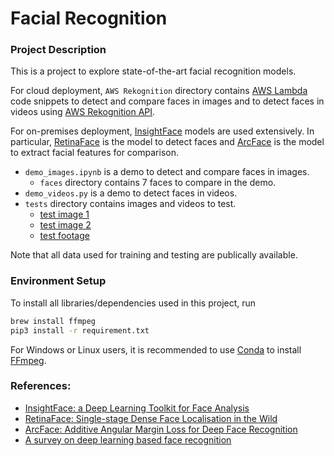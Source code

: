 # Facial Recognition
### Project Description
This is a project to explore state-of-the-art facial recognition models. 

For cloud deployment, `AWS Rekognition` directory contains [AWS Lambda](https://aws.amazon.com/lambda/) code snippets to detect and compare faces in images and to detect faces in videos using [AWS Rekognition API](https://boto3.amazonaws.com/v1/documentation/api/latest/reference/services/rekognition.html).

For on-premises deployment, [InsightFace](http://insightface.ai/) models are used extensively. In particular, [RetinaFace](https://arxiv.org/abs/1905.00641) is the model to detect faces and [ArcFace](https://arxiv.org/abs/1801.07698) is the model to extract facial features for comparison.
- `demo_images.ipynb` is a demo to detect and compare faces in images.
  - `faces` directory contains 7 faces to compare in the demo.
- `demo_videos.py` is a demo to detect faces in videos.
- `tests` directory contains images and videos to test.
  - [test image 1](https://pxhere.com/tr/photo/1409048)
  - [test image 2](https://ph.news.yahoo.com/justin-trudeau-caught-camera-donald-trump-084452550.html)
  - [test footage](https://www.pexels.com/video/a-crowd-of-travelers-moving-inside-a-transport-terminal-3740034/)

Note that all data used for training and testing are publically available.

### Environment Setup
To install all libraries/dependencies used in this project, run
```bash
brew install ffmpeg
pip3 install -r requirement.txt
```
For Windows or Linux users, it is recommended to use [Conda](https://docs.conda.io/en/latest/) to install [FFmpeg](https://ffmpeg.org/).

### References:
- [InsightFace: a Deep Learning Toolkit for Face Analysis](http://insightface.ai/)
- [RetinaFace: Single-stage Dense Face Localisation in the Wild](https://arxiv.org/abs/1905.00641)
- [ArcFace: Additive Angular Margin Loss for Deep Face Recognition](https://arxiv.org/abs/1801.07698)
- [A survey on deep learning based face recognition](https://www.sciencedirect.com/science/article/abs/pii/S1077314219301183)